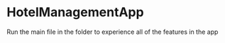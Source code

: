 # HotelManagementApp

Run the main file in the folder to experience all of the features in the app

